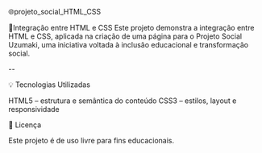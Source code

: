 🌐projeto_social_HTML_CSS

🧠Integração entre HTML e CSS 
Este projeto demonstra a integração entre HTML e CSS, aplicada na criação de uma página para o Projeto Social Uzumaki, uma iniciativa voltada à inclusão educacional e transformação social.

--

💡 Tecnologias Utilizadas

HTML5 – estrutura e semântica do conteúdo
CSS3 – estilos, layout e responsividade

📄 Licença

Este projeto é de uso livre para fins educacionais.
